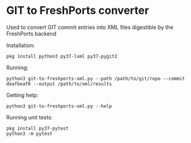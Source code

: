 GIT to FreshPorts converter
===========================

Used to convert GIT commit entries into XML files digestible by the FreshPorts backend

Installation:
```shell script
pkg install python3 py37-lxml py37-pygit2
```

Running:
```shell script
python3 git-to-freshports-xml.py --path /path/to/git/repo --commit deafbeaf0 --output /path/to/xml/results
```

Getting help:
```shell script
python3 git-to-freshports-xml.py --help
```

Running unit tests:
```shell script
pkg install py37-pytest
python3 -m pytest
```
